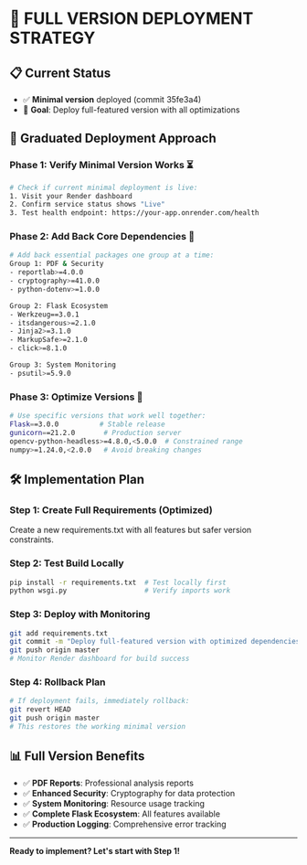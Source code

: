 # 🚀 FULL VERSION DEPLOYMENT STRATEGY

## 📋 **Current Status**
- ✅ **Minimal version** deployed (commit 35fe3a4)
- 🎯 **Goal**: Deploy full-featured version with all optimizations

## 🔄 **Graduated Deployment Approach**

### **Phase 1: Verify Minimal Version Works** ⏳
```bash
# Check if current minimal deployment is live:
1. Visit your Render dashboard
2. Confirm service status shows "Live" 
3. Test health endpoint: https://your-app.onrender.com/health
```

### **Phase 2: Add Back Core Dependencies** 🔧
```bash
# Add back essential packages one group at a time:
Group 1: PDF & Security
- reportlab>=4.0.0
- cryptography>=41.0.0
- python-dotenv>=1.0.0

Group 2: Flask Ecosystem  
- Werkzeug==3.0.1
- itsdangerous>=2.1.0
- Jinja2>=3.1.0
- MarkupSafe>=2.1.0
- click>=8.1.0

Group 3: System Monitoring
- psutil>=5.9.0
```

### **Phase 3: Optimize Versions** 🎯
```bash
# Use specific versions that work well together:
Flask==3.0.0          # Stable release
gunicorn==21.2.0       # Production server
opencv-python-headless>=4.8.0,<5.0.0  # Constrained range
numpy>=1.24.0,<2.0.0   # Avoid breaking changes
```

## 🛠️ **Implementation Plan**

### **Step 1: Create Full Requirements (Optimized)**
Create a new requirements.txt with all features but safer version constraints.

### **Step 2: Test Build Locally** 
```bash
pip install -r requirements.txt  # Test locally first
python wsgi.py                   # Verify imports work
```

### **Step 3: Deploy with Monitoring**
```bash
git add requirements.txt
git commit -m "Deploy full-featured version with optimized dependencies"
git push origin master
# Monitor Render dashboard for build success
```

### **Step 4: Rollback Plan**
```bash
# If deployment fails, immediately rollback:
git revert HEAD
git push origin master
# This restores the working minimal version
```

## 📊 **Full Version Benefits**
- ✅ **PDF Reports**: Professional analysis reports
- ✅ **Enhanced Security**: Cryptography for data protection  
- ✅ **System Monitoring**: Resource usage tracking
- ✅ **Complete Flask Ecosystem**: All features available
- ✅ **Production Logging**: Comprehensive error tracking

---
**Ready to implement? Let's start with Step 1!**
